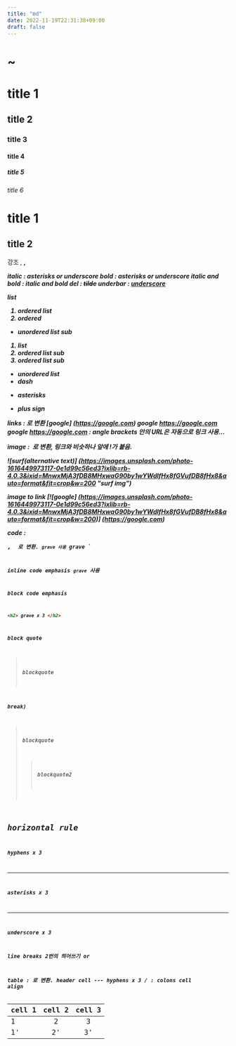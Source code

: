 ```yaml
---
title: "md"
date: 2022-11-19T22:31:38+09:00
draft: false
---
```


<h1> ~ <h6>

# title 1
## title 2
### title 3
#### title 4
##### title 5
###### title 6

title 1
======

title 2
------

강조
<em>, <strong>, <del>
<u></u>

italic : *asterisks* or _underscore_
bold  :  **asterisks** or __underscore__
italic and bold : **_italic and bold_**
del : ~~tilde~~
underbar : <u>underscore</u>

list
1. ordered list
1. ordered
  - unordered list sub
1. list
  1. ordered list sub
  1. ordered list sub

- unordered list
 - dash
 * asterisks
 + plus sign

links : <a> 로 변환
[google] (https://google.com)
google https://google.com
google <https://google.com> : angle brackets 안의 URL은 자동으로 링크 사용...

image : <img> 로 변환, 링크와 비슷하나 앞에 !가 붙음.

![surf(alternative text)] (https://images.unsplash.com/photo-1616449973117-0e1d99c56ed3?ixlib=rb-4.0.3&ixid=MnwxMjA3fDB8MHxwaG90by1wYWdlfHx8fGVufDB8fHx8&auto=format&fit=crop&w=200 "surf img")


image to link
[![google] (https://images.unsplash.com/photo-1616449973117-0e1d99c56ed3?ixlib=rb-4.0.3&ixid=MnwxMjA3fDB8MHxwaG90by1wYWdlfHx8fGVufDB8fHx8&auto=format&fit=crop&w=200)] (https://google.com) 

code : <pre>, <code> 로 변환. ` grave 사용
` grave `

inline code emphasis
`grave` 사용

block code emphasis
```html
<h2> grave x 3 </h2>

```

block quote
> blockquote

break)

> blockquote
>> blockquote2

horizontal rule
--- 
hyphens x 3

***
asterisks x 3

___
underscore x 3

line breaks
2번의 띄어쓰기 or <br>

table : <table>로 변환. header cell  --- hyphens x 3 / : colons cell align

cell 1 | cell 2 | cell 3
---|:---:|:---:
1 | 2 | 3
1' | 2' | 3'


